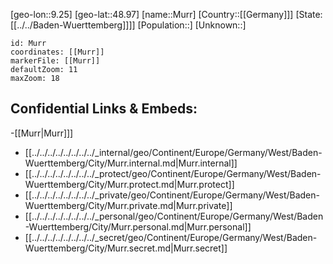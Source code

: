 ﻿---
location: [48.97,9.25]
mapzoom: [7,12] 
mapmarker: city 
type: City
tags:
- geo/City


SpocWebEntityId: 32637
isDeleted: false
confidential: public

---
[geo-lon::9.25]
[geo-lat::48.97]
[name::Murr]
[Country::[[Germany]]]
[State:[[../../Baden-Wuerttemberg]]]]
[Population::]
[Unknown::]


```leaflet
id: Murr
coordinates: [[Murr]]
markerFile: [[Murr]]
defaultZoom: 11 
maxZoom: 18
```


## Confidential Links & Embeds: 
-[[Murr|Murr]]] 
- [[../../../../../../../../_internal/geo/Continent/Europe/Germany/West/Baden-Wuerttemberg/City/Murr.internal.md|Murr.internal]] 
- [[../../../../../../../../_protect/geo/Continent/Europe/Germany/West/Baden-Wuerttemberg/City/Murr.protect.md|Murr.protect]] 
- [[../../../../../../../../_private/geo/Continent/Europe/Germany/West/Baden-Wuerttemberg/City/Murr.private.md|Murr.private]] 
- [[../../../../../../../../_personal/geo/Continent/Europe/Germany/West/Baden-Wuerttemberg/City/Murr.personal.md|Murr.personal]] 
- [[../../../../../../../../_secret/geo/Continent/Europe/Germany/West/Baden-Wuerttemberg/City/Murr.secret.md|Murr.secret]] 

